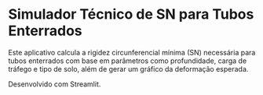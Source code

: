# Simulador Técnico de SN para Tubos Enterrados

Este aplicativo calcula a rigidez circunferencial mínima (SN) necessária para tubos enterrados com base em parâmetros como profundidade, carga de tráfego e tipo de solo, além de gerar um gráfico da deformação esperada.

Desenvolvido com Streamlit.
